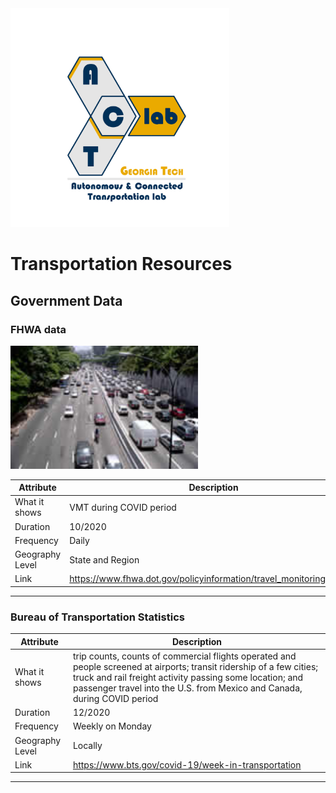 <img src="images/Lab%20Logo.jpg" alt="ACT Lab" width="350"/>


# Transportation Resources

## Government Data

### FHWA data

<img src="images/FHWAData.jpg" alt="ACT Lab" width="300"/>

Attribute | Description
------------ | -------------
What it shows | VMT during COVID period 
Duration | 10/2020
Frequency | Daily
Geography Level | State and Region
Link | https://www.fhwa.dot.gov/policyinformation/travel_monitoring/tvt.cfm 

----------------------------------------------------------------------------------------
### Bureau of Transportation Statistics

Attribute | Description
------------ | -------------
What it shows | trip counts, counts of commercial flights operated and people screened at airports; transit ridership of a few cities; truck and rail freight activity passing some location; and passenger travel into the U.S. from Mexico and Canada, during COVID period 
Duration | 12/2020
Frequency | Weekly on Monday
Geography Level | Locally
Link | https://www.bts.gov/covid-19/week-in-transportation 

----------------------------------------------------------------------------------------

